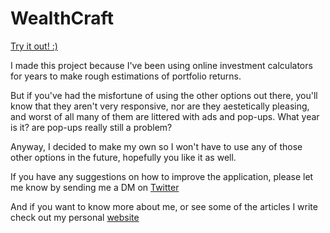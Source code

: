 # WealthCraft

[Try it out! :)](https://wealth-craft.vercel.app/)

I made this project because I've been using online investment calculators for years to make rough estimations of portfolio returns. 

But if you've had the misfortune of using the other options out there, you'll know that they aren't very responsive, nor are they aestetically pleasing, and worst of all many of them are littered with ads and pop-ups. What year is it? are pop-ups really still a problem? 

Anyway, I decided to make my own so I won't have to use any of those other options in the future, hopefully you like it as well. 

If you have any suggestions on how to improve the application, please let me know by sending me a DM on [Twitter](https://twitter.com/Elliot_Adinolfi)

And if you want to know more about me, or see some of the articles I write check out my personal [website](https://www.elliotadinolfi.dev/)